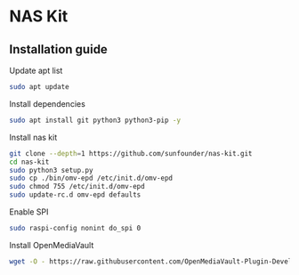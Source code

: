 # NAS Kit

## Installation guide

Update apt list
    
``` bash
sudo apt update
```

Install dependencies

``` bash
sudo apt install git python3 python3-pip -y
```

Install nas kit
    
``` bash
git clone --depth=1 https://github.com/sunfounder/nas-kit.git
cd nas-kit
sudo python3 setup.py
sudo cp ./bin/omv-epd /etc/init.d/omv-epd
sudo chmod 755 /etc/init.d/omv-epd
sudo update-rc.d omv-epd defaults
```

Enable SPI

``` bash
sudo raspi-config nonint do_spi 0
```

Install OpenMediaVault

``` bash
wget -O - https://raw.githubusercontent.com/OpenMediaVault-Plugin-Developers/installScript/master/install | sudo bash
```

